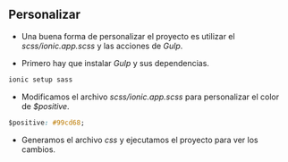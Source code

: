 ## Personalizar

- Una buena forma de personalizar el proyecto es utilizar el *scss/ionic.app.scss* y las acciones de *Gulp*.

- Primero hay que instalar *Gulp* y sus dependencias.

```bash
ionic setup sass

```

- Modificamos el archivo *scss/ionic.app.scss* para personalizar el color de *$positive*.

```css
$positive: #99cd68;
```

- Generamos el archivo *css* y ejecutamos el proyecto para ver los cambios.
